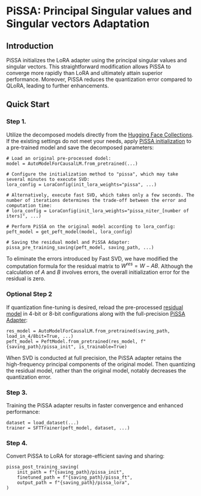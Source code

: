# PiSSA: Principal Singular values and Singular vectors Adaptation
## Introduction
PiSSA initializes the LoRA adapter using the principal singular values and singular vectors. This straightforward modification allows PiSSA to converge more rapidly than LoRA and ultimately attain superior performance. Moreover, PiSSA reduces the quantization error compared to QLoRA, leading to further enhancements.

## Quick Start
### Step 1. 
Utilize the decomposed models directly from the [Hugging Face Collections](https://huggingface.co/collections/fxmeng/pissa-661ce700721235e542a5d7a8).
If the existing settings do not meet your needs, apply [PiSSA initialization](https://github.com/fxmeng/peft/blob/606a69279480bbdea847f4e5247804bdf7e6b898/examples/pissa_finetuning/pissa_finetuning.py#L85-L103) to a pre-trained model and save the decomposed parameters:

```
# Load an original pre-processed dodel:
model = AutoModelForCausalLM.from_pretrained(...)

# Configure the initialization method to "pissa", which may take several minutes to execute SVD:
lora_config = LoraConfig(init_lora_weights="pissa", ...) 

# Alternatively, execute fast SVD, which takes only a few seconds. The number of iterations determines the trade-off between the error and computation time:
# lora_config = LoraConfig(init_lora_weights="pissa_niter_[number of iters]", ...) 

# Perform PiSSA on the original model according to lora_config:
peft_model = get_peft_model(model, lora_config)

# Saving the residual model and PiSSA Adapter:
pissa_pre_training_saving(peft_model, saving_path, ...)
```
To eliminate the errors introduced by Fast SVD, we have modified the computation formula for the residual matrix to $W^{res} = W - AB$. Although the calculation of $A$ and $B$ involves errors, the overall initialization error for the residual is zero.

### Optional Step 2
If quantization fine-tuning is desired, reload the pre-processed [residual model](https://github.com/fxmeng/peft/blob/606a69279480bbdea847f4e5247804bdf7e6b898/examples/pissa_finetuning/pissa_finetuning.py#L107-L116) in 4-bit or 8-bit configurations along with the full-precision [PiSSA Adapter](https://github.com/fxmeng/peft/blob/606a69279480bbdea847f4e5247804bdf7e6b898/examples/pissa_finetuning/pissa_finetuning.py#L122):
```
res_model = AutoModelForCausalLM.from_pretrained(saving_path, load_in_4/8bit=True, ...)
peft_model = PeftModel.from_pretrained(res_model, f"{saving_path}/pissa_init", is_trainable=True)
```
When SVD is conducted at full precision, the PiSSA adapter retains the high-frequency principal components of the original model. 
Then quantizing the residual model, rather than the original model, notably decreases the quantization error.

### Step 3. 
Training the PiSSA adapter results in faster convergence and enhanced performance:
```
dataset = load_dataset(...)
trainer = SFTTrainer(peft_model, dataset, ...)
```

### Step 4. 
Convert PiSSA to LoRA for storage-efficient saving and sharing:
```
pissa_post_training_saving(
    init_path = f"{saving_path}/pissa_init",
    finetuned_path = f"{saving_path}/pissa_ft",
    output_path = f"{saving_path}/pissa_lora",
)
```